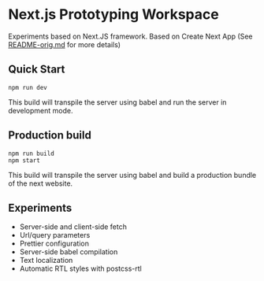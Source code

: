 # Next.js Prototyping Workspace

Experiments based on Next.JS framework. Based on Create Next App (See [README-orig.md](https://github.com/pjolayres/next-js-prototyping-workspace/blob/master/README.md) for more details)

## Quick Start
```shell
npm run dev
```

This build will transpile the server using babel and run the server in development mode.

## Production build
```shell
npm run build
npm start
```

This build will transpile the server using babel and build a production bundle of the next website.

## Experiments
- Server-side and client-side fetch
- Url/query parameters
- Prettier configuration
- Server-side babel compilation
- Text localization
- Automatic RTL styles with postcss-rtl